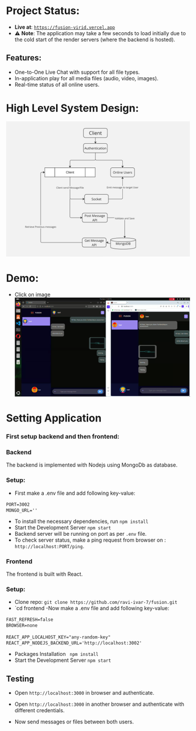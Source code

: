 # Project Status:
- **Live at**: [`https://fusion-virid.vercel.app`](https://fusion-virid.vercel.app)
- ⚠️ **Note**: The application may take a few seconds to load initially due to the cold start of the render servers (where the backend is hosted).
  
## Features:
- One-to-One Live Chat with support for all file types.
- In-application play for all media files (audio, video, images).
- Real-time status of all online users.

# High Level System Design:

![System Design](./system_design.png)

# Demo:
- Click on image 
[![Watch Demo Video](./cover.png)](https://vimeo.com/1006690376?share=copy#t=0)





# Setting Application

### First setup backend and then frontend:

### Backend

The backend is implemented with Nodejs using MongoDb as database.

### Setup:
- First make a .env file and add following key-value:
```
PORT=3002
MONGO_URL=''
```
- To install the necessary dependencies, run `npm install`
- Start the Development Server `npm start`
- Backend server will be running on port as per `.env` file.
- To check server status, make a ping request from browser on : `http://localhost:PORT/ping`.

### Frontend

The frontend is built with React.
### Setup:
- Clone repo: `git clone https://github.com/ravi-ivar-7/fusion.git `
- `cd frontend
-Now make a .env file and add following key-value:
```
FAST_REFRESH=false
BROWSER=none

REACT_APP_LOCALHOST_KEY="any-random-key"
REACT_APP_NODEJS_BACKEND_URL='http://localhost:3002'
```
- Packages Installation ` npm install`
- Start the Development Server `npm start`

## Testing

- Open `http://localhost:3000` in browser and authenticate.

- Open `http://localhost:3000` in another browser and authenticate with different credentials.

- Now send messages or files between both users.



